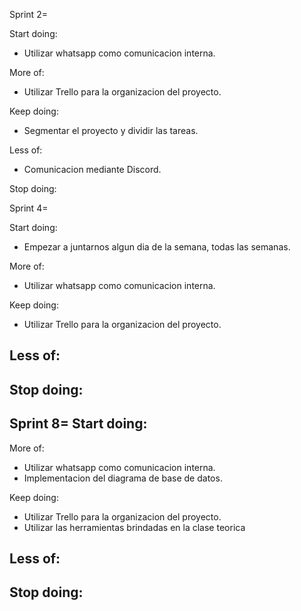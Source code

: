 Sprint 2=

Start doing:
- Utilizar whatsapp como comunicacion interna.


More of:
- Utilizar Trello para la organizacion del proyecto.

Keep doing:
- Segmentar el proyecto y dividir las tareas.

Less of:
- Comunicacion mediante Discord.

Stop doing:

Sprint 4=

Start doing: 
- Empezar a juntarnos algun dia de la semana, todas las semanas.

More of:
- Utilizar whatsapp como comunicacion interna.

Keep doing:
- Utilizar Trello para la organizacion del proyecto.

Less of:
-

Stop doing:
-

Sprint 8=
Start doing: 
- 

More of:
- Utilizar whatsapp como comunicacion interna.
- Implementacion del diagrama de base de datos.

Keep doing:
- Utilizar Trello para la organizacion del proyecto.
- Utilizar las herramientas brindadas en la clase teorica

Less of:
- 

Stop doing:
-